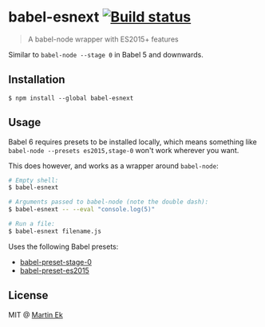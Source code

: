 # babel-esnext [![Build status](https://ci.frigg.io/badges/ekmartin/babel-esnext/)](https://ci.frigg.io/ekmartin/babel-esnext/last/)

> A babel-node wrapper with ES2015+ features

Similar to `babel-node --stage 0` in Babel 5 and downwards.

## Installation
```
$ npm install --global babel-esnext
```

## Usage
Babel 6 requires presets to be installed locally, which means something like
`babel-node --presets es2015,stage-0` won't work wherever you want.

This does however, and works as a wrapper around `babel-node`:

```bash
# Empty shell:
$ babel-esnext

# Arguments passed to babel-node (note the double dash):
$ babel-esnext -- --eval "console.log(5)"

# Run a file:
$ babel-esnext filename.js
```

Uses the following Babel presets:
* [babel-preset-stage-0](https://github.com/babel/babel/tree/master/packages/babel-preset-stage-0)
* [babel-preset-es2015](https://github.com/babel/babel/tree/master/packages/babel-preset-es2015)

## License
MIT @ [Martin Ek](https://ekmartin.com)
